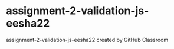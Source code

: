# assignment-2-validation-js-eesha22
assignment-2-validation-js-eesha22 created by GitHub Classroom
